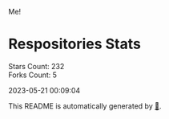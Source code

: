 Me!

# Respositories Stats
Stars Count: 232  
Forks Count: 5

2023-05-21 00:09:04  

This README is automatically generated by [🐰](https://github.com/rnitta/rnitta).
